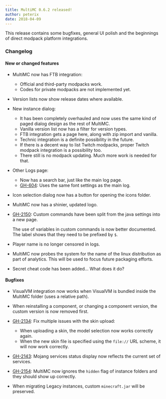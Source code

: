 ```yaml
---
title: MultiMC 0.6.2 released!
author: peterix
date: 2018-04-09
---
```


This release contains some bugfixes, general UI polish and the beginnings of direct modpack platform integrations.

### Changelog

#### New or changed features

- MultiMC now has FTB integration:

    - Official and third-party modpacks work.
    - Codes for private modpacks are not implemented yet.

- Version lists now show release dates where available.

- New instance dialog:

    - It has been completely overhauled and now uses the same kind of paged dialog design as the rest of MultiMC.
    - Vanilla version list now has a filter for version types.
    - FTB integration gets a page here, along with zip import and vanilla.
    - Technic integration is a definite possibility in the future.
    - If there is a decent way to list Twitch modpacks, proper Twitch modpack integration is a possibility too.
    - There still is no modpack updating. Much more work is needed for that.

- Other Logs page:

    - Now has a search bar, just like the main log page.
    - [GH-604](https://github.com/MultiMC/MultiMC5/issues/604): Uses the same font settings as the main log.

- Icon selection dialog now has a button for opening the icons folder.
- MultiMC now has a shinier, updated logo.
- [GH-2150](https://github.com/MultiMC/MultiMC5/issues/2150): Custom commands have been split from the java settings into a new page.

    The use of variables in custom commands is now better documented.
    The label shows that they need to be prefixed by `$`.

- Player name is no longer censored in logs.
- MultiMC now probes the system for the name of the linux distribution as part of analytics. This will be used to focus future packaging efforts.
- Secret cheat code has been added... What does it do?

#### Bugfixes

- VisualVM integration now works when VisualVM is bundled inside the MultiMC folder (uses a relative path).
- When reinstalling a component, or changing a component version, the custom version is now removed first.
- [GH-2134](https://github.com/MultiMC/MultiMC5/issues/2134): Fix multiple issues with the skin upload:

    - When uploading a skin, the model selection now works correctly again.
    - When the new skin file is specified using the `file://` URL scheme, it will now work correctly.

- [GH-2143](https://github.com/MultiMC/MultiMC5/issues/2143): Mojang services status display now reflects the current set of services.
- [GH-2154](https://github.com/MultiMC/MultiMC5/issues/2154): MultiMC now ignores the `hidden` flag of instance folders and they should show up correctly.
- When migrating Legacy instances, custom `minecraft.jar` will be preserved.
